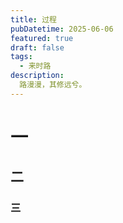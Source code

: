 ```yaml
---
title: 过程
pubDatetime: 2025-06-06
featured: true
draft: false
tags:
  - 来时路
description:
  路漫漫，其修远兮。
---
```


# 一
## 二
### 三

